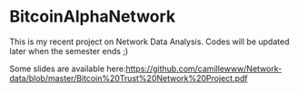 # BitcoinAlphaNetwork

This is my recent project on Network Data Analysis. Codes will be updated later when the semester ends ;)

Some slides are available here:https://github.com/camillewww/Network-data/blob/master/Bitcoin%20Trust%20Network%20Project.pdf
